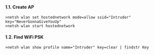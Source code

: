 #### 1.1. Create AP
```
>netsh wlan set hostednetwork mode=allow ssid="Intruder" key="NeverGonnaGiveYouUp"
>netsh wlan start hostednetwork
```


#### 1.2. Find WiFi PSK
```
>netsh wlan show profile name="Intruder" key=clear | findstr Key
```
